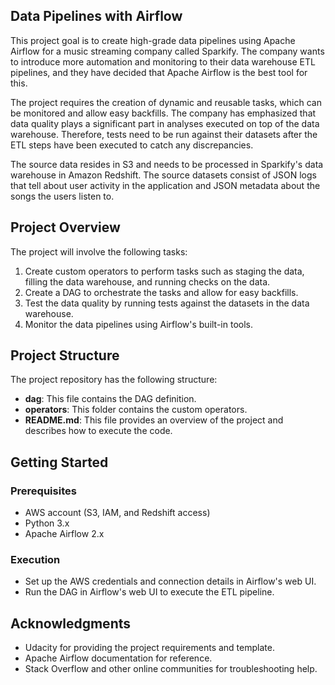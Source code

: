 Data Pipelines with Airflow
---

This project goal is to create high-grade data pipelines using Apache Airflow for a music streaming 
company called Sparkify. The company wants to introduce more automation and monitoring to their data
warehouse ETL pipelines, and they have decided that Apache Airflow is the best tool for this.

The project requires the creation of dynamic and reusable tasks, which can be monitored and allow easy
backfills. The company has emphasized that data quality plays a significant part in analyses executed
on top of the data warehouse. Therefore, tests need to be run against their datasets after the ETL 
steps have been executed to catch any discrepancies.

The source data resides in S3 and needs to be processed in Sparkify's data warehouse in Amazon 
Redshift. The source datasets consist of JSON logs that tell about user activity in the application
and JSON metadata about the songs the users listen to.

## Project Overview

The project will involve the following tasks:

1. Create custom operators to perform tasks such as staging the data, filling the data warehouse,
and running checks on the data.
2. Create a DAG to orchestrate the tasks and allow for easy backfills.
3. Test the data quality by running tests against the datasets in the data warehouse.
4. Monitor the data pipelines using Airflow's built-in tools.

## Project Structure

The project repository has the following structure:
- **dag**: This file contains the DAG definition.
- **operators**: This folder contains the custom operators.
- **README.md**: This file provides an overview of the project and describes how to execute the code.

## Getting Started

### Prerequisites
- AWS account (S3, IAM, and Redshift access)
- Python 3.x
- Apache Airflow 2.x

### Execution
- Set up the AWS credentials and connection details in Airflow's web UI.
- Run the DAG in Airflow's web UI to execute the ETL pipeline.

## Acknowledgments
- Udacity for providing the project requirements and template.
- Apache Airflow documentation for reference.
- Stack Overflow and other online communities for troubleshooting help.